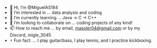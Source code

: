 - 👋 Hi, I’m @MiguelAS184
- 👀 I’m interested in ... data analysis and coding
- 🌱 I’m currently learning ... Java -> C -> C++
- 💞️ I’m looking to collaborate on ... coding projects of any kind!
- 📫 How to reach me ... by email, masoler04@gmail.com or by my Discord, migle_3045
- ⚡ Fun fact: ... I play guitar/bass, I play tennis, and I practice kickboxing.

<!---
MiguelAS184/MiguelAS184 is a ✨ special ✨ repository because its `README.md` (this file) appears on your GitHub profile.
You can click the Preview link to take a look at your changes.
--->
